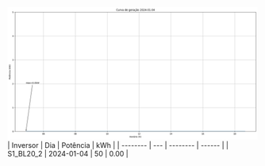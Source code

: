 ![My Image](04_01_2024-S1_BL20_2.png)
| Inversor | Dia | Potência | kWh    |
| -------- | --- | -------- | ------ |
| S1_BL20_2       | 2024-01-04  | 50       | 0.00 |